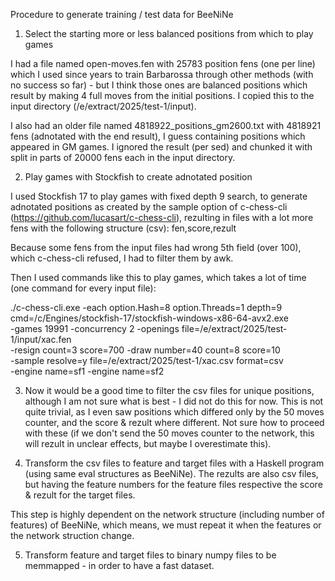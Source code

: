 Procedure to generate training / test data for BeeNiNe

1. Select the starting more or less balanced positions from which to play games

I had a file named open-moves.fen with 25783 position fens (one per line) which I used since years to train Barbarossa
through other methods (with no success so far) - but I think those ones are balanced positions which result by making
4 full moves from the initial positions. I copied this to the input directory (/e/extract/2025/test-1/input).

I also had an older file named 4818922_positions_gm2600.txt with 4818921 fens (adnotated with the end result), I guess
containing positions which appeared in GM games. I ignored the result (per sed) and chunked it with split in parts of
20000 fens each in the input directory.

2. Play games with Stockfish to create adnotated position

I used Stockfish 17 to play games with fixed depth 9 search, to generate adnotated positions as created by the sample
option of c-chess-cli (https://github.com/lucasart/c-chess-cli), rezulting in files with a lot more fens with the
following structure (csv): fen,score,rezult

Because some fens from the input files had wrong 5th field (over 100), which c-chess-cli refused, I had to filter them
by awk.

Then I used commands like this to play games, which takes a lot of time (one command for every input file):

./c-chess-cli.exe -each option.Hash=8 option.Threads=1 depth=9 cmd=/c/Engines/stockfish-17/stockfish-windows-x86-64-avx2.exe \
   -games 19991 -concurrency 2 -openings file=/e/extract/2025/test-1/input/xac.fen \
   -resign count=3 score=700 -draw number=40 count=8 score=10 \
   -sample resolve=y file=/e/extract/2025/test-1/xac.csv format=csv \
   -engine name=sf1 -engine name=sf2

3. Now it would be a good time to filter the csv files for unique positions, although I am not sure what is best - I did
not do this for now. This is not quite trivial, as I even saw positions which differed only by the 50 moves counter, and
the score & rezult where different. Not sure how to proceed with these (if we don't send the 50 moves counter to the network,
this will rezult in unclear effects, but maybe I overestimate this).

4. Transform the csv files to feature and target files with a Haskell program (using same eval structures as BeeNiNe). The
rezults are also csv files, but having the feature numbers for the feature files respective the score & rezult for the
target files.

This step is highly dependent on the network structure (including number of features) of BeeNiNe, which means, we must repeat
it when the features or the network struction change.

5. Transform feature and target files to binary numpy files to be memmapped - in order to have a fast dataset.
